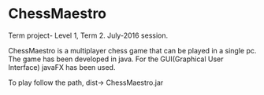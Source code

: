 # ChessMaestro
Term project- Level 1, Term 2.
July-2016 session.

ChessMaestro is a multiplayer chess game that can be played in a single pc. The game has been developed in java. For the GUI(Graphical User Interface)
javaFX has been used.

To play follow the path,
dist-> ChessMaestro.jar
